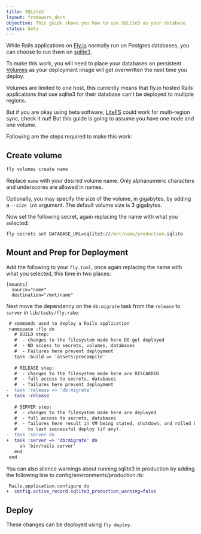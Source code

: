 ```yaml
---
title: SQLite3
layout: framework_docs
objective: This guide shows you how to use SQLite3 as your database
status: beta
---
```


While Rails applications on [Fly.io](https://fly.io) normally run on Postgres databases, you can
choose to run them on [sqlite3](https://www.sqlite.org/index.html).

To make this work, you will need to place your databases on persistent [Volumes](https://www.sqlite.org/index.html)
as your deployment image will get overwritten the next time you deploy.

Volumes are limited to one host, this currently means that fly.io hosted Rails applications that use
sqlite3 for their database can't be deployed to multiple regions.

But if you are okay using beta software, [LiteFS](/docs/litefs) could work for multi-region sync, check it out! But this guide is going to assume you have one node and one volume.

Following are the steps required to make this work:

## Create volume

```cmd
fly volumes create name
```

Replace `name` with your desired volume name.  Only alphanumeric characters and
underscores are allowed in names.

Optionally, you may specify the size of the volume, in gigabytes, by adding a `--size int` argument.
The default volume size is 3 gigabytes.

Now set the following secret, again replacing the name with what you selected:

```cmd
fly secrets set DATABASE_URL=sqlite3:///mnt/name/production.sqlite
```

## Mount and Prep for Deployment

Add the following to your `fly.toml`, once again replacing the name with what you selected, this
time in two places:

```
[mounts]
  source="name"
  destination="/mnt/name"
```

Next move the dependency on the `db:migrate` task from the `release` to `server` in `lib/tasks/fly.rake`:

```diff
 # commands used to deploy a Rails application
 namespace :fly do
   # BUILD step:
   #  - changes to the filesystem made here DO get deployed
   #  - NO access to secrets, volumes, databases
   #  - Failures here prevent deployment
   task :build => 'assets:precompile'
 
   # RELEASE step:
   #  - changes to the filesystem made here are DISCARDED
   #  - full access to secrets, databases
   #  - failures here prevent deployment
-  task :release => 'db:migrate'
+  task :release
 
   # SERVER step:
   #  - changes to the filesystem made here are deployed
   #  - full access to secrets, databases
   #  - failures here result in VM being stated, shutdown, and rolled back
   #    to last successful deploy (if any).
-  task :server do
+  task :server => 'db:migrate' do
     sh 'bin/rails server'
   end
 end
```

You can also silence warnings about running sqlite3 in production by adding the following line to
config/environments/production.rb:

```diff
 Rails.application.configure do
+  config.active_record.sqlite3_production_warning=false
```

## Deploy

These changes can be deployed using `fly deploy`.


